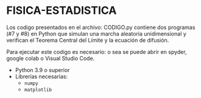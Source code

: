 # FISICA-ESTADISTICA
Los codigo presentados en el archivo: CODIGO.py  contiene dos programas (#7 y #8) en Python que simulan una marcha aleatoria unidimensional y verifican el Teorema Central del Límite y la ecuación de difusión.

Para ejecutar este codigo es necesario: o sea se puede abrir en spyder, google colab o Visual Studio Code. 
- Python 3.9 o superior  
- Librerías necesarias:
  - `numpy`
  - `matplotlib`


